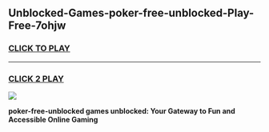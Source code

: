
## Unblocked-Games-poker-free-unblocked-Play-Free-7ohjw
<h3>
<a href="https://premium76.site?title=poker-free-unblocked&ref=21A">CLICK TO PLAY</a></h3>
<hr>

<h3>
<a href="https://premium76.site?title=poker-free-unblocked&ref=21A">CLICK 2 PLAY</a>
  
</h3>

<a href="https://premium76.site?title=poker-free-unblocked&ref=21A"><img src="https://clearcache.store/games.png"></a>


**poker-free-unblocked games unblocked: Your Gateway to Fun and Accessible Online Gaming**
